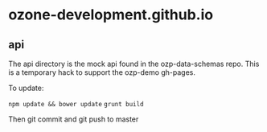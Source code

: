 ozone-development.github.io
===========================

## api
The api directory is the mock api found in the ozp-data-schemas repo. This is 
a temporary hack to support the ozp-demo gh-pages. 

To update:

`npm update && bower update`
`grunt build`

Then git commit and git push to master